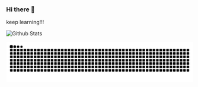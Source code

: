 ### Hi there 👋
keep learning!!!


![Github Stats](https://github-readme-stats.vercel.app/api?username=liewstar&show_icons=true&theme=default&count_private=true)



![snake](https://github.com/liewstar/liewstar/blob/output/github-contribution-grid-snake.svg)

